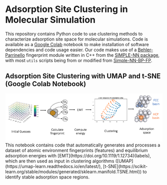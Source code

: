 # Adsorption Site Clustering in Molecular Simulation
This repository contains Python code to use clustering methods to characterize adsorption site space for molecular simulations. Code is available as a [Google Colab](https://colab.research.google.com/) notebook to make installation of software dependencies and code usage easier. Our code makes use of a [Behler-Parrinello](https://doi.org/10.1063/1.3553717) fingerprint module written in C++ from the [SIMPLE-NN package](https://github.com/MDIL-SNU/SIMPLE-NN), with most ```utils``` scripts being from or modified from [Simple-NN-BP-FP](https://github.com/yilinyang1/Simple-NN-BP-FP). 

## Adsorption Site Clustering with UMAP and t-SNE (Google Colab Notebook)
<div align="center">
<img src="https://github.com/ojimenezn/site-clustering/blob/main/images/clustering.png" alt="logo"></img>
</div>
This notebook contains code that automatically generates and processes a dataset of atomic environment fingerprints (features) and equilibrium adsorption energies with [EMT](https://doi.org/10.1119/1.12734)(labels), which are then used as input in clustering algorithms ([UMAP](https://umap-learn.readthedocs.io/en/latest/), [t-SNE](https://scikit-learn.org/stable/modules/generated/sklearn.manifold.TSNE.html)) to identify stable adsorption space regions.
